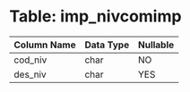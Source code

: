 # Table: imp_nivcomimp

| Column Name | Data Type | Nullable |
|-------------|-----------|----------|
| cod_niv | char | NO |
| des_niv | char | YES |
